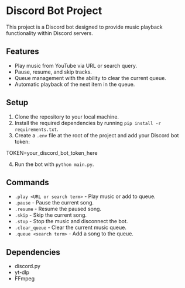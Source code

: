 # Discord Bot Project

This project is a Discord bot designed to provide music playback functionality within Discord servers.

## Features

- Play music from YouTube via URL or search query.
- Pause, resume, and skip tracks.
- Queue management with the ability to clear the current queue.
- Automatic playback of the next item in the queue.

## Setup

1. Clone the repository to your local machine.
2. Install the required dependencies by running `pip install -r requirements.txt`.
3. Create a `.env` file at the root of the project and add your Discord bot token:

TOKEN=your_discord_bot_token_here

4. Run the bot with `python main.py`.

## Commands

- `.play <URL or search term>` - Play music or add to queue.
- `.pause` - Pause the current song.
- `.resume` - Resume the paused song.
- `.skip` - Skip the current song.
- `.stop` - Stop the music and disconnect the bot.
- `.clear_queue` - Clear the current music queue.
- `.queue <search term>` - Add a song to the queue.

## Dependencies

- discord.py
- yt-dlp
- FFmpeg